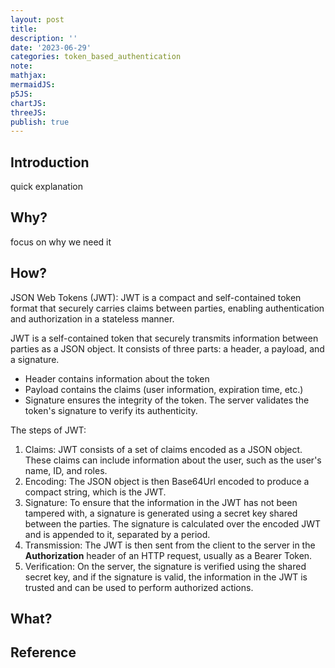 ```yaml
---
layout: post
title:
description: ''
date: '2023-06-29'
categories: token_based_authentication
note:
mathjax:
mermaidJS:
p5JS:
chartJS:
threeJS:
publish: true
---
```


## Introduction

quick explanation

## Why?

focus on why we need it

## How?

JSON Web Tokens (JWT): JWT is a compact and self-contained token format that securely carries claims between parties, enabling authentication and authorization in a stateless manner.

JWT is a self-contained token that securely transmits information between parties as a JSON object. It consists of three parts: a header, a payload, and a signature.
* Header contains information about the token
* Payload contains the claims (user information, expiration time, etc.)
* Signature ensures the integrity of the token. The server validates the token's signature to verify its authenticity.

The steps of JWT:

1. Claims: JWT consists of a set of claims encoded as a JSON object. These claims can include information about the user, such as the user's name, ID, and roles.
2. Encoding: The JSON object is then Base64Url encoded to produce a compact string, which is the JWT.
3. Signature: To ensure that the information in the JWT has not been tampered with, a signature is generated using a secret key shared between the parties. The signature is calculated over the encoded JWT and is appended to it, separated by a period.
4. Transmission: The JWT is then sent from the client to the server in the **Authorization** header of an HTTP request, usually as a Bearer Token.
5. Verification: On the server, the signature is verified using the shared secret key, and if the signature is valid, the information in the JWT is trusted and can be used to perform authorized actions.

## What?

## Reference
